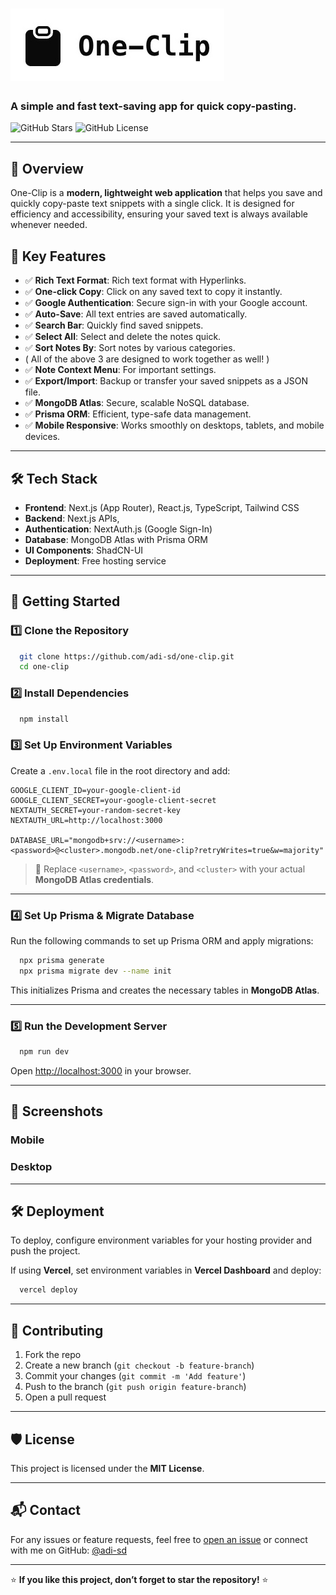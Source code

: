 # ![One-Clip Logo](public/one-clip-logo.jpg)

### A simple and fast text-saving app for quick copy-pasting.

![GitHub Stars](https://img.shields.io/github/stars/adi-sd/one-clip?style=social) ![GitHub License](https://img.shields.io/github/license/adi-sd/one-clip)

---

## 🚀 **Overview**

One-Clip is a **modern, lightweight web application** that helps you save and quickly copy-paste text snippets with a single click. It is designed for efficiency and accessibility, ensuring your saved text is always available whenever needed.

## 🎯 **Key Features**

-   ✅ **Rich Text Format**: Rich text format with Hyperlinks.
-   ✅ **One-click Copy**: Click on any saved text to copy it instantly.
-   ✅ **Google Authentication**: Secure sign-in with your Google account.
-   ✅ **Auto-Save**: All text entries are saved automatically.
-   ✅ **Search Bar**: Quickly find saved snippets.
-   ✅ **Select All**: Select and delete the notes quick.
-   ✅ **Sort Notes By**: Sort notes by various categories.
-   ( All of the above 3 are designed to work together as well! )
-   ✅ **Note Context Menu**: For important settings.
-   ✅ **Export/Import**: Backup or transfer your saved snippets as a JSON file.
-   ✅ **MongoDB Atlas**: Secure, scalable NoSQL database.
-   ✅ **Prisma ORM**: Efficient, type-safe data management.
-   ✅ **Mobile Responsive**: Works smoothly on desktops, tablets, and mobile devices.

---

## 🛠 **Tech Stack**

-   **Frontend**: Next.js (App Router), React.js, TypeScript, Tailwind CSS
-   **Backend**: Next.js APIs, 
-   **Authentication**: NextAuth.js (Google Sign-In)
-   **Database**: MongoDB Atlas with Prisma ORM
-   **UI Components**: ShadCN-UI
-   **Deployment**: Free hosting service

---

## 🚀 **Getting Started**

### 1️⃣ **Clone the Repository**

```sh
  git clone https://github.com/adi-sd/one-clip.git
  cd one-clip
```

### 2️⃣ **Install Dependencies**

```sh
  npm install
```

### 3️⃣ **Set Up Environment Variables**

Create a `.env.local` file in the root directory and add:

```env
GOOGLE_CLIENT_ID=your-google-client-id
GOOGLE_CLIENT_SECRET=your-google-client-secret
NEXTAUTH_SECRET=your-random-secret-key
NEXTAUTH_URL=http://localhost:3000

DATABASE_URL="mongodb+srv://<username>:<password>@<cluster>.mongodb.net/one-clip?retryWrites=true&w=majority"
```

> 🔹 Replace `<username>`, `<password>`, and `<cluster>` with your actual **MongoDB Atlas credentials**.

---

### 4️⃣ **Set Up Prisma & Migrate Database**

Run the following commands to set up Prisma ORM and apply migrations:

```sh
  npx prisma generate
  npx prisma migrate dev --name init
```

This initializes Prisma and creates the necessary tables in **MongoDB Atlas**.

---

### 5️⃣ **Run the Development Server**

```sh
  npm run dev
```

Open [http://localhost:3000](http://localhost:3000) in your browser.

---

## 📸 **Screenshots**

### Mobile

### Desktop

---

## 🛠 **Deployment**

To deploy, configure environment variables for your hosting provider and push the project.

If using **Vercel**, set environment variables in **Vercel Dashboard** and deploy:

```sh
  vercel deploy
```

---

## 📝 **Contributing**

1. Fork the repo
2. Create a new branch (`git checkout -b feature-branch`)
3. Commit your changes (`git commit -m 'Add feature'`)
4. Push to the branch (`git push origin feature-branch`)
5. Open a pull request

---

## 🛡 **License**

This project is licensed under the **MIT License**.

---

## 📬 **Contact**

For any issues or feature requests, feel free to [open an issue](https://github.com/adi-sd/one-clip/issues) or connect with me on GitHub: [@adi-sd](https://github.com/adi-sd)

---

⭐ **If you like this project, don’t forget to star the repository!** ⭐
